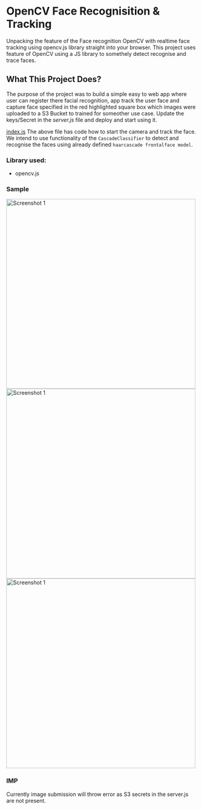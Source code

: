 # OpenCV Face Recognisition & Tracking

Unpacking the feature of the Face recognition OpenCV with realtime face tracking using opencv.js library straight into your browser.
This project uses feature of OpenCV using a JS library to somethely detect recognise and trace faces.

## What This Project Does?
The purpose of the project was to build a simple easy to web app where user can register there facial recognition, app track the user face and capture face specified in the red highlighted square box which images were uploaded to a S3 Bucket to trained for someother use case.
Update the keys/Secret in the *server.js* file and deploy and start using it.

[index.js](assets/js/index.js) 
The above file has code how to start the camera and track the face.
We intend to use functionality of the `CascadeClassifier` to detect and recognise the faces using already defined `haarcascade frontalface model`.

### Library used:
* opencv.js

### Sample
<img src="https://github.com/harshitsidhwa/opencvjs-face-tracking/blob/master/screenshots/Screenshot-1.png?raw=true" width="500" height="500" title="Screenshot 1">
<img src="https://github.com/harshitsidhwa/opencvjs-face-tracking/blob/master/screenshots/Screenshot-2.png?raw=true" width="500" height="500" title="Screenshot 1">
<img src="https://github.com/harshitsidhwa/opencvjs-face-tracking/blob/master/screenshots/Screenshot-3.png?raw=true" width="500" height="500" title="Screenshot 1">

### IMP
Currently image submission will throw error as S3 secrets in the server.js are not present.
